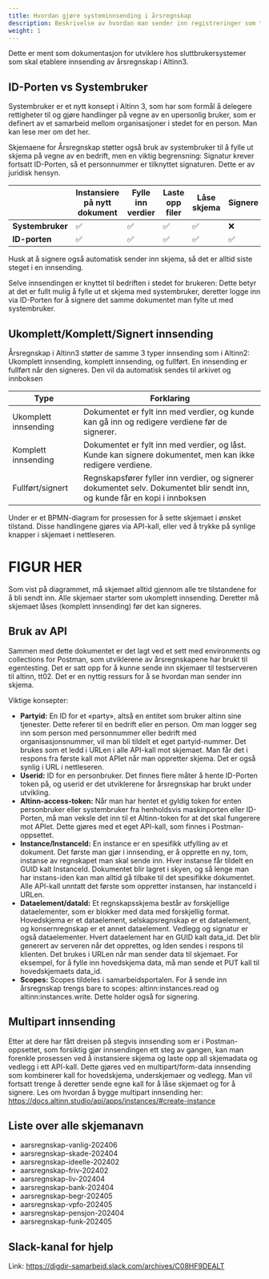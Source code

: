 ```yaml
---
title: Hvordan gjøre systeminnsending i årsregnskap
description: Beskrivelse av hvordan man sender inn registreringer som tredjeleverandør.
weight: 1
---
```


Dette er ment som dokumentasjon for utviklere hos sluttbrukersystemer som skal etablere innsending av årsregnskap i Altinn3.

## ID-Porten vs Systembruker
Systembruker er et nytt konsept i Altinn 3, som har som formål å delegere rettigheter til og
gjøre handlinger på vegne av en upersonlig bruker, som er definert av et samarbeid mellom
organisasjoner i stedet for en person. Man kan lese mer om det her.

Skjemaene for Årsregnskap støtter også bruk av systembruker til å fylle ut skjema på vegne
av en bedrift, men en viktig begrensning: Signatur krever fortsatt ID-Porten, så et
personnummer er tilknyttet signaturen. Dette er av juridisk hensyn.

|              | Instansiere på nytt dokument | Fylle inn verdier | Laste opp filer | Låse skjema | Signere |
|--------------|------------------------------|-------------------|-----------------|-------------|---------|
| **Systembruker** | ✅                            | ✅                 | ✅               | ✅           | ❌       |
| **ID-porten**    | ✅                            | ✅                 | ✅               | ✅           | ✅       |

Husk at å signere også automatisk sender inn skjema, så det er alltid siste steget i en
innsending.

Selve innsendingen er knyttet til bedriften i stedet for brukeren: Dette betyr at det er fullt
mulig å fylle ut et skjema med systembruker, deretter logge inn via ID-Porten for å signere
det samme dokumentet man fylte ut med systembruker.

## Ukomplett/Komplett/Signert innsending
Årsregnskap i Altinn3 støtter de samme 3 typer innsending som i Altinn2: Ukomplett
innsending, komplett innsending, og fullført. En innsending er fullført når den signeres. Den
vil da automatisk sendes til arkivet og innboksen

| Type                | Forklaring                                                                                                                  |
|---------------------|-----------------------------------------------------------------------------------------------------------------------------|
| Ukomplett innsending| Dokumentet er fylt inn med verdier, og kunde kan gå inn og redigere verdiene før de signerer.                               |
| Komplett innsending | Dokumentet er fylt inn med verdier, og låst. Kunde kan signere dokumentet, men kan ikke redigere verdiene.                  |
| Fullført/signert    | Regnskapsfører fyller inn verdier, og signerer dokumentet selv. Dokumentet blir sendt inn, og kunde får en kopi i innboksen |
 

Under er et BPMN-diagram for prosessen for å sette skjemaet i ønsket tilstand. Disse
handlingene gjøres via API-kall, eller ved å trykke på synlige knapper i skjemaet i
nettleseren.

# FIGUR HER

Som vist på diagrammet, må skjemaet alltid gjennom alle tre tilstandene for å bli sendt inn.
Alle skjemaer starter som ukomplett innsending. Deretter må skjemaet låses (komplett
innsending) før det kan signeres.

## Bruk av API
Sammen med dette dokumentet er det lagt ved et sett med environments og collections
for Postman, som utviklerene av årsregnskapene har brukt til egentesting. Det er satt opp
for å kunne sende inn skjemaer til testserveren til altinn, tt02. Det er en nyttig ressurs for å
se hvordan man sender inn skjema.

Viktige konsepter:
* **Partyid:** En ID for et «party», altså en entitet som bruker altinn sine tjenester. Dette referer
til en bedrift eller en person. Om man logger seg inn som person med personnummer eller
bedrift med organisasjonsnummer, vil man bli tildelt et eget partyid-nummer. Det brukes
som et ledd i URLen i alle API-kall mot skjemaet. Man får det i respons fra første kall mot
APIet når man oppretter skjema. Det er også synlig i URL i nettleseren. 
* **Userid:** ID for en personbruker. Det finnes flere måter å hente ID-Porten token på, og
userid er det utviklerene for årsregnskap har brukt under utvikling. 
* **Altinn-access-token:** Når man har hentet et gyldig token for enten personbruker eller
systembruker fra henholdsvis maskinporten eller ID-Porten, må man veksle det inn til et
Altinn-token for at det skal fungerere mot APIet. Dette gjøres med et eget API-kall, som
finnes i Postman-oppsettet. 
* **Instance/InstanceId:** En instance er en spesifikk utfylling av et dokument. Det første man
gjør i innsending, er å opprette en ny, tom, instanse av regnskapet man skal sende inn.
Hver instanse får tildelt en GUID kalt InstanceId. Dokumentet blir lagret i skyen, og så lenge
man har instans-iden kan man alltid gå tilbake til det spesifikke dokumentet. Alle API-kall
unntatt det første som oppretter instansen, har instanceId i URLen. 
* **Dataelement/dataId:** Et regnskapsskjema består av forskjellige dataelementer, som er
blokker med data med forskjellig format. Hovedskjema er et dataelement,
selskapsregnskap er et dataelement, og konsernregnskap er et annet dataelement.
Vedlegg og signatur er også dataelementer. Hvert dataelement har en GUID kalt data_id.
Det blir generert av serveren når det opprettes, og Iden sendes i respons til klienten. Det
brukes i URLen når man sender data til skjemaet. For eksempel, for å fylle inn
hovedskjema data, må man sende et PUT kall til hovedskjemaets data_id. 
* **Scopes:** Scopes tildeles i samarbeidsportalen. For å sende inn årsregnskap trengs bare to
scopes: altinn:instances.read og altinn:instances.write. Dette holder også for signering.


## Multipart innsending
Etter at dere har fått dreisen på stegvis innsending som er i Postman-oppsettet, som
forsiktig gjør innsendingen ett steg av gangen, kan man forenkle prosessen ved å
instansiere skjema og laste opp all skjemadata og vedlegg i ett API-kall. Dette gjøres ved en
multipart/form-data innsending som kombinerer kall for hovedskjema, underskjemaer og
vedlegg. Man vil fortsatt trenge å deretter sende egne kall for å låse skjemaet og for å
signere. Les om hvordan å bygge multipart innsending her:
https://docs.altinn.studio/api/apps/instances/#create-instance

## Liste over alle skjemanavn
- aarsregnskap-vanlig-202406 
- aarsregnskap-skade-202404 
- aarsregnskap-ideelle-202402 
- aarsregnskap-friv-202402 
- aarsregnskap-liv-202404 
- aarsregnskap-bank-202404 
- aarsregnskap-begr-202405 
- aarsregnskap-vpfo-202405 
- aarsregnskap-pensjon-202404 
- aarsregnskap-funk-202405

## Slack-kanal for hjelp
Link: https://digdir-samarbeid.slack.com/archives/C08HF9DEALT



